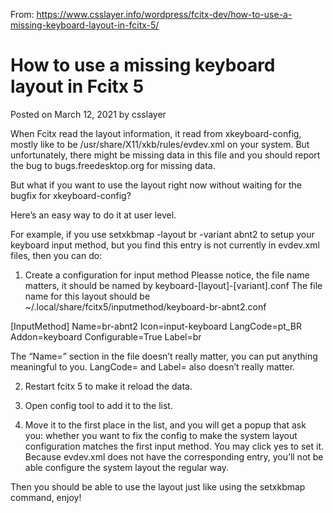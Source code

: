 
From: https://www.csslayer.info/wordpress/fcitx-dev/how-to-use-a-missing-keyboard-layout-in-fcitx-5/

# How to use a missing keyboard layout in Fcitx 5
Posted on March 12, 2021 by csslayer	

When Fcitx read the layout information, it read from xkeyboard-config, mostly like to be /usr/share/X11/xkb/rules/evdev.xml on your system. But unfortunately, there might be missing data in this file and you should report the bug to bugs.freedesktop.org for missing data.

But what if you want to use the layout right now without waiting for the bugfix for xkeyboard-config?

Here’s an easy way to do it at user level.

For example, if you use setxkbmap -layout br -variant abnt2 to setup your keyboard input method, but you find this entry is not currently in evdev.xml files, then you can do:

1. Create a configuration for input method
Pleasse notice, the file name matters, it should be named by keyboard-[layout]-[variant].conf
The file name for this layout should be ~/.local/share/fcitx5/inputmethod/keyboard-br-abnt2.conf

[InputMethod]
Name=br-abnt2
Icon=input-keyboard
LangCode=pt_BR
Addon=keyboard
Configurable=True
Label=br

The “Name=” section in the file doesn’t really matter, you can put anything meaningful to you. LangCode= and Label= also doesn’t really matter.

2. Restart fcitx 5 to make it reload the data.

3. Open config tool to add it to the list.

4. Move it to the first place in the list, and you will get a popup that ask you: whether you want to fix the config to make the system layout configuration matches the first input method. You may click yes to set it. Because evdev.xml does not have the corresponding entry, you’ll not be able configure the system layout the regular way.

Then you should be able to use the layout just like using the setxkbmap command, enjoy!
